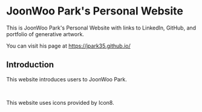 # JoonWoo Park's Personal Website

This is JoonWoo Park's Personal Website with links to LinkedIn, GitHub, and portfolio of generative artwork.

You can visit his page at https://jpark35.github.io/

## Introduction

This website introduces users to JoonWoo Park. 

<br>

This website uses icons provided by Icon8.
